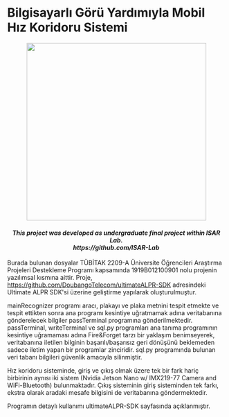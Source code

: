 # Bilgisayarlı Görü Yardımıyla Mobil Hız Koridoru Sistemi

<p align="center">
  <img width="415" height="410" src="https://user-images.githubusercontent.com/43849766/201532780-50a50f80-efed-4ec7-afdd-bf35439dab78.jpeg">
  <h4 align="center">
    <i>
      This project was developed as undergraduate final project within ISAR Lab.<br />
      https://github.com/ISAR-Lab
    </i> 
  </h4>
</p>

  Burada bulunan dosyalar TÜBİTAK 2209-A Üniversite Öğrencileri Araştırma Projeleri Destekleme Programı kapsamında 1919B012100901 nolu projenin yazılımsal kısmına aittir. Proje, https://github.com/DoubangoTelecom/ultimateALPR-SDK adresindeki Ultimate ALPR SDK'si üzerine geliştirme yapılarak oluşturulmuştur.
  
  mainRecognizer programı aracı, plakayı ve plaka metnini tespit etmekte ve tespit ettikten sonra ana programı kesintiye uğratmamak adına veritabanına gönderelecek bilgiler passTerminal programına gönderilmektedir. 
  passTerminal, writeTerminal ve sql.py programları ana tanıma programının kesintiye uğramaması adına Fire&Forget tarzı bir yaklaşım benimseyerek, veritabanına iletilen bilginin başarılı/başarısız geri dönüşünü beklemeden sadece iletim yapan bir programlar zinciridir.
  sql.py programında bulunan veri tabanı bilgileri güvenlik amacıyla silinmiştir.
  
  Hız koridoru sisteminde, giriş ve çıkış olmak üzere tek bir fark hariç birbirinin aynısı iki sistem (Nvidia Jetson Nano w/ IMX219-77 Camera and WiFi-Bluetooth) bulunmaktadır. Çıkış sisteminin giriş sisteminden tek farkı, ekstra olarak aradaki mesafe bilgisini de veritabanına göndermektedir. 
  
  Programın detaylı kullanımı ultimateALPR-SDK sayfasında açıklanmıştır.
